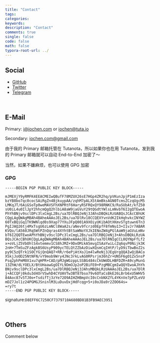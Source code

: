 ```yaml
---
title: "Contact"  
tags:  
categories:  
keywords:
description: "Contact"  
comments: true    
single: false  
code: false   
math: false  
typora-root-url: ../  
---
```


## Social
* [GitHub](https://github.com/iochen)
* [Twitter](https://twitter.com/realRichardChen)
* [Telegram](https://t.me/iochen)

​       

## E-Mail
Primary: [i@iochen.com](mailto:i@iochen.com) or [iochen@tuta.io](mailto:iochen@tuta.io)

Secondary: [iochen.com@gmail.com](mailto:iochen.com@gmail.com)

由于我的 Primary 邮箱托管在 Tutanota，所以如果你也在用 Tutanota，发到我的 Primary 邮箱就可以自动 End-to-End 加密了～

当然，如果不嫌麻烦，也可以使用 GPG 加密

### GPG
```
-----BEGIN PGP PUBLIC KEY BLOCK-----

mJMEXjY9yRMFK4EEACMEIwQBufF78MZUX26sE7HGp4ZR2hq/pVKunJpjP1mEzIza
bzYB8bo7qc0cocSAiRgZn4BjkuypAA/zqhM7pALXStAmBksAGN0TcmsZCzqUgcM5
LMKqJT/6AiGSoTp0weMAVSFhXNPRtF6HaryRSFRQxQY98RNKC9/RaSUbAt/kfZ50
sU0iL4u0IlJpY2hhcmQgQ2hlbiA8aW9jaGVuY29tQGdtYWlsLmNvbT6I2gQTEwoA
PhYhBNjv9sclDPc3lxCmgL2Bs/ua7DlRBQJeNj3JAhsDBQkLRzUABQsJCAcCBhUK
CQgLAgQWAgMBAh4BAheAAAoJEL2Bs/ua7DlRv18CCQEXYvnVdK2IkHqhvkcINYWZ
60TxBQiGq1TK9WNlqd0s9Xap77YXuJFpQ001A9XOiyUKibAOtXKmvSTgtuwn6Tn3
PgIJAQ26tj4MxTsgU6zLmNCl8WaA2s/aNev9fcrzd0EpfF8fmNu13+I1vJr7ABAR
KVQo/lA560JRq5WtPZnQqras4XYhtBtSaWNoYXJkIENoZW4gPGlAaW9jaGVuLmNv
bT6I2QQTEwoAPhYhBNjv9sclDPc3lxCmgL2Bs/ua7DlRBQJeNj3+AhsDBQkLRzUA
BQsJCAcCBhUKCQgLAgQWAgMBAh4BAheAAAoJEL2Bs/ua7DlRNIgCCL0QYNpFfLf2
x+oVLjZ5VbOhlS4xtemmv1CS8hJMZ+9DxOMikA5mvgISAaYwiLcZq6qvP0Nijk3K
2nH+7TmSuZFzAgkBS6UsyP909ycTELQtZZbAzDiwXQsmCqIHtP/lyD9iTbwBoZ2s
py9C5zQTrk1SOCYGjQnQAQ7+RR/r6ePjAtXoJ1m4lwReNj3JEgUrgQQAIwQjBACo
XSkjJoOD25NtNFN/vY9mob9Wry4JNc3rkLvAG0RPsrjm36hZr+UNSF6gO1Zx5nsP
Psq2phPmM0X1xu7qHPR+CAD/pMJgWGzppLSSBG484cCkUWdDLHBFDZR+A9cyMunG
13ZhW/dLYOELX/BtUHaawGgOIYL9DmOJp2oP2BiFE0+PzgMBCgmIwQQYEwoAJhYh
BNjv9sclDPc3lxCmgL2Bs/ua7DlRBQJeNj3JAhsMBQkLRzUAAAoJEL2Bs/ua7DlR
j+ACCQFj0kdu3d4OrVSwhD4CYUAVTw3BT87bso79v6OTaCsBkE26LBrb6xU5WHV5
84Aoc87v5TJ0o+TsdifTj3zYe72O9AIHZHBmpVcI0cCnbNXZfL4YKnVe7pPZLeVU
mDZ7Jol1z24PGMGJSninlM3LuDuvDxjHdFcqg+5+i0oJDa9r2ZOO64s=
=ry7t
-----END PGP PUBLIC KEY BLOCK-----
```
signature:`D8EFF6C7250CF7379710A680BD81B3FB9AEC3951`

​    

## Others
Comment below